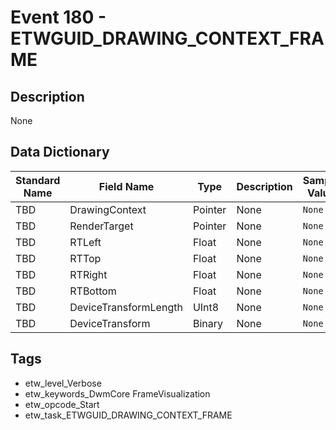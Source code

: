 # Event 180 - ETWGUID_DRAWING_CONTEXT_FRAME

## Description
None

## Data Dictionary
|Standard Name|Field Name|Type|Description|Sample Value|
|---|---|---|---|---|
|TBD|DrawingContext|Pointer|None|`None`|
|TBD|RenderTarget|Pointer|None|`None`|
|TBD|RTLeft|Float|None|`None`|
|TBD|RTTop|Float|None|`None`|
|TBD|RTRight|Float|None|`None`|
|TBD|RTBottom|Float|None|`None`|
|TBD|DeviceTransformLength|UInt8|None|`None`|
|TBD|DeviceTransform|Binary|None|`None`|

## Tags
* etw_level_Verbose
* etw_keywords_DwmCore FrameVisualization
* etw_opcode_Start
* etw_task_ETWGUID_DRAWING_CONTEXT_FRAME